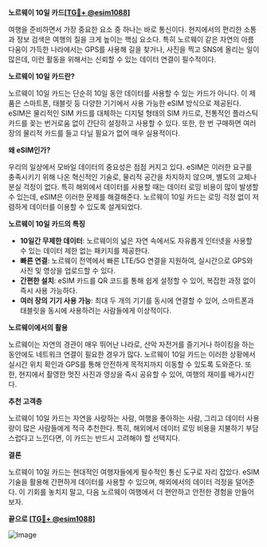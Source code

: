 **노르웨이 10일 카드[[TG💪+ @esim1088](https://t.me/s/esim1088)]**

여행을 준비하면서 가장 중요한 요소 중 하나는 바로 통신이다. 현지에서의 편리한 소통과 정보 검색은 여행의 질을 크게 높이는 핵심 요소다. 특히 노르웨이 같은 자연의 아름다움이 가득한 나라에서는 GPS를 사용해 길을 찾거나, 사진을 찍고 SNS에 올리는 일이 많은데, 이런 활동을 위해서는 신뢰할 수 있는 데이터 연결이 필수적이다.

**노르웨이 10일 카드란?**

노르웨이 10일 카드는 단순히 10일 동안 데이터를 사용할 수 있는 카드가 아니다. 이 제품은 스마트폰, 태블릿 등 다양한 기기에서 사용 가능한 eSIM 방식으로 제공된다. eSIM은 물리적인 SIM 카드를 대체하는 디지털 형태의 SIM 카드로, 전통적인 플라스틱 카드를 꽂는 번거로움 없이 간단히 설정하고 사용할 수 있다. 또한, 한 번 구매하면 여러 장의 물리적 카드를 들고 다닐 필요가 없어 매우 실용적이다.

**왜 eSIM인가?**

우리의 일상에서 모바일 데이터의 중요성은 점점 커지고 있다. eSIM은 이러한 요구를 충족시키기 위해 나온 혁신적인 기술로, 물리적 공간을 차지하지 않으며, 별도의 교체나 분실 걱정이 없다. 특히 해외에서 데이터를 사용할 때는 데이터 로밍 비용이 많이 발생할 수 있는데, eSIM은 이러한 문제를 해결해준다. 노르웨이 10일 카드는 로밍 걱정 없이 저렴하게 데이터를 이용할 수 있도록 설계되었다.

**노르웨이 10일 카드의 특징**

- **10일간 무제한 데이터**: 노르웨이의 넓은 자연 속에서도 자유롭게 인터넷을 사용할 수 있는 데이터 제한 없는 패키지를 제공한다.
- **빠른 연결**: 노르웨이 전역에서 빠른 LTE/5G 연결을 지원하여, 실시간으로 GPS와 사진 및 영상을 업로드할 수 있다.
- **간편한 설치**: eSIM 카드를 QR 코드를 통해 쉽게 설정할 수 있어, 복잡한 과정 없이 즉시 사용 가능하다.
- **여러 장의 기기 사용 가능**: 최대 두 개의 기기를 동시에 연결할 수 있어, 스마트폰과 태블릿을 동시에 사용하려는 사람들에게 이상적이다.

**노르웨이에서의 활용**

노르웨이는 자연의 경관이 매우 뛰어난 나라로, 산악 자전거를 즐기거나 하이킹을 하는 동안에도 네트워크 연결이 필요한 경우가 많다. 노르웨이 10일 카드는 이러한 상황에서 실시간 위치 확인과 GPS를 통해 안전하게 목적지까지 이동할 수 있도록 도와준다. 또한, 현지에서 촬영한 멋진 사진과 영상을 즉시 공유할 수 있어, 여행의 재미를 배가시킨다.

**추천 고객층**

노르웨이 10일 카드는 자연을 사랑하는 사람, 여행을 좋아하는 사람, 그리고 데이터 사용량이 많은 사람들에게 적극 추천한다. 특히, 해외에서 데이터 로밍 비용을 지불하기 부담스럽다고 느낀다면, 이 카드는 반드시 고려해야 할 선택지다.

**결론**

노르웨이 10일 카드는 현대적인 여행자들에게 필수적인 통신 도구로 자리 잡았다. eSIM 기술을 활용해 간편하게 데이터를 사용할 수 있으며, 해외에서의 데이터 걱정을 덜어준다. 이 기회를 놓치지 말고, 다음 노르웨이 여행에서 더 편안하고 안전한 경험을 만들어보자.

**끝으로 [[TG💪+ @esim1088](https://t.me/s/esim1088)]**

![Image](https://i.postimg.cc/Y0z9fWf4/image.png)